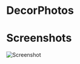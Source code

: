 DecorPhotos
===========

# Screenshots
![Screenshot](http://img15.hostingpics.net/pics/128539screenshot.png)
